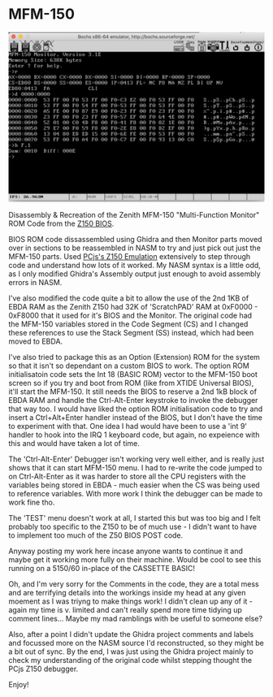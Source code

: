 # MFM-150

![MFM-150 Running in Bochs with the XTjr custom 8088_bios BIOS](mfm-150-bochs-xtjr.jpg)

Disassembly &amp; Recreation of the Zenith MFM-150 "Multi-Function Monitor" ROM Code from the [Z150 BIOS](https://www.vcfed.org/forum/forum/marketplace/vintage-computer-items-wanted/32603-wanted-zenith-pc-xt-rom-bios-files-with-debugger-z-150-etc?32016-Wanted-Zenith-PC-XT-ROM-BIOS-files-with-DEBUGGER-Z-150-etc=).

BIOS ROM code dissassembled using Ghidra and then Monitor parts moved over in sections to be reassembled in NASM to try and just pick out just the MFM-150 parts. Used [PCjs's Z150 Emulation](https://www.pcjs.org/machines/pcx86/zenith/z150/cga/?debugger=true) extensively to step through code and understand how lots of it worked. My NASM syntax is a little odd, as I only modified Ghidra's Assembly output just enough to avoid assembly errors in NASM.

I've also modified the code quite a bit to allow the use of the 2nd 1KB of EBDA RAM as the Zenith Z150 had 32K of 'ScratchPAD' RAM at 0xF0000 - 0xF8000 that it used for it's BIOS and the Monitor. The original code had the MFM-150 variables stored in the Code Segment (CS) and I changed these references to use the Stack Segment (SS) instead, which had been moved to EBDA.

I've also tried to package this as an Option (Extension) ROM for the system so that it isn't so dependant on a custom BIOS to work. The option ROM initialisatoin code sets the Int 18 (BASIC ROM) vector to the MFM-150 boot screen so if you try and boot from ROM (like from XTIDE Universal BIOS), it'll start the MFM-150. It still needs the BIOS to reserve a 2nd 1kB block of EBDA RAM and handle the Ctrl-Alt-Enter keystroke to invoke the debugger that way too. I would have liked the option ROM initialisation code to try and insert a Ctrl+Alt+Enter handler instead of the BIOS, but I don't have the time to experiment with that. One idea I had would have been to use a 'int 9' handler to hook into the IRQ 1 keyboard code, but again, no expeience with this and would have taken a lot of time.

The 'Ctrl-Alt-Enter' Debugger isn't working very well either, and is really just shows that it can start MFM-150 menu. I had to re-write the code jumped to on Ctrl-Alt-Enter as it was harder to store all the CPU registers with the variables being stored in EBDA - much easier when the CS was being used to reference variables. With more work I think the debugger can be made to work fine tho.

The 'TEST' menu doesn't work at all, I started this but was too big and I felt probably too specific to the Z150 to be of much use - I didn't want to have to implement too much of the Z50 BIOS POST code.

Anyway posting my work here incase anyone wants to continue it and maybe get it working more fully on their machine. Would be cool to see this running on a 5150/60 in-place of the CASSETTE BASIC!

Oh, and I'm very sorry for the Comments in the code, they are a total mess and are terrifying details into the workings inside my head at any given moement as I was triyng to make things work! I didn't clean up any of it - again my time is v. limited and can't really spend more time tidying up comment lines... Maybe my mad ramblings with be useful to someone else?

Also, after a point I didn't update the Ghidra project comments and labels and focussed more on the NASM source I'd reconstructed, so they might be a bit out of sync. By the end, I was just using the Ghidra project mainly to check my understanding of the original code whilst stepping thought the PCjs Z150 debugger.

Enjoy!


